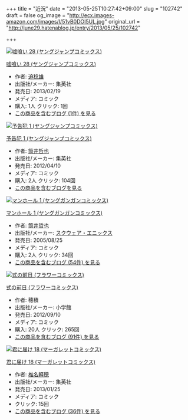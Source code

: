 +++
title = "近況"
date = "2013-05-25T10:27:42+09:00"
slug = "102742"
draft = false
og_image = "http://ecx.images-amazon.com/images/I/51vB0DOI5UL.jpg"
original_url = "http://june29.hatenablog.jp/entry/2013/05/25/102742"

+++

<p></p>
<div class="hatena-asin-detail">
<a href="http://www.amazon.co.jp/exec/obidos/ASIN/4088795202/cameralady-22/"><img src="http://ecx.images-amazon.com/images/I/51vB0DOI5UL._SL160_.jpg" class="hatena-asin-detail-image" alt="嘘喰い 28 (ヤングジャンプコミックス)" title="嘘喰い 28 (ヤングジャンプコミックス)"></a><div class="hatena-asin-detail-info">
<p class="hatena-asin-detail-title"><a href="http://www.amazon.co.jp/exec/obidos/ASIN/4088795202/cameralady-22/">嘘喰い 28 (ヤングジャンプコミックス)</a></p>
<ul>
<li>
<span class="hatena-asin-detail-label">作者:</span> <a class="keyword" href="http://d.hatena.ne.jp/keyword/%C7%F7%CC%AD%CD%BA">迫稔雄</a>
</li>
<li>
<span class="hatena-asin-detail-label">出版社/メーカー:</span> 集英社</li>
<li>
<span class="hatena-asin-detail-label">発売日:</span> 2013/02/19</li>
<li>
<span class="hatena-asin-detail-label">メディア:</span> コミック</li>
<li>
<span class="hatena-asin-detail-label">購入</span>: 1人 <span class="hatena-asin-detail-label">クリック</span>: 1回</li>
<li><a href="http://d.hatena.ne.jp/asin/4088795202/cameralady-22" target="_blank">この商品を含むブログ (1件) を見る</a></li>
</ul>
</div>
<div class="hatena-asin-detail-foot"></div>
</div>
<p></p>
<div class="hatena-asin-detail">
<a href="http://www.amazon.co.jp/exec/obidos/ASIN/4088793102/cameralady-22/"><img src="http://ecx.images-amazon.com/images/I/51GbbYwI4YL._SL160_.jpg" class="hatena-asin-detail-image" alt="予告犯 1 (ヤングジャンプコミックス)" title="予告犯 1 (ヤングジャンプコミックス)"></a><div class="hatena-asin-detail-info">
<p class="hatena-asin-detail-title"><a href="http://www.amazon.co.jp/exec/obidos/ASIN/4088793102/cameralady-22/">予告犯 1 (ヤングジャンプコミックス)</a></p>
<ul>
<li>
<span class="hatena-asin-detail-label">作者:</span> <a class="keyword" href="http://d.hatena.ne.jp/keyword/%C5%FB%B0%E6%C5%AF%CC%E9">筒井哲也</a>
</li>
<li>
<span class="hatena-asin-detail-label">出版社/メーカー:</span> 集英社</li>
<li>
<span class="hatena-asin-detail-label">発売日:</span> 2012/04/10</li>
<li>
<span class="hatena-asin-detail-label">メディア:</span> コミック</li>
<li>
<span class="hatena-asin-detail-label">購入</span>: 2人 <span class="hatena-asin-detail-label">クリック</span>: 104回</li>
<li><a href="http://d.hatena.ne.jp/asin/4088793102/cameralady-22" target="_blank">この商品を含むブログを見る</a></li>
</ul>
</div>
<div class="hatena-asin-detail-foot"></div>
</div>
<p></p>
<div class="hatena-asin-detail">
<a href="http://www.amazon.co.jp/exec/obidos/ASIN/4757515073/cameralady-22/"><img src="http://ecx.images-amazon.com/images/I/5173KH8ZJDL._SL160_.jpg" class="hatena-asin-detail-image" alt="マンホール 1 (ヤングガンガンコミックス)" title="マンホール 1 (ヤングガンガンコミックス)"></a><div class="hatena-asin-detail-info">
<p class="hatena-asin-detail-title"><a href="http://www.amazon.co.jp/exec/obidos/ASIN/4757515073/cameralady-22/">マンホール 1 (ヤングガンガンコミックス)</a></p>
<ul>
<li>
<span class="hatena-asin-detail-label">作者:</span> <a class="keyword" href="http://d.hatena.ne.jp/keyword/%C5%FB%B0%E6%C5%AF%CC%E9">筒井哲也</a>
</li>
<li>
<span class="hatena-asin-detail-label">出版社/メーカー:</span> <a class="keyword" href="http://d.hatena.ne.jp/keyword/%A5%B9%A5%AF%A5%A6%A5%A7%A5%A2%A1%A6%A5%A8%A5%CB%A5%C3%A5%AF%A5%B9">スクウェア・エニックス</a>
</li>
<li>
<span class="hatena-asin-detail-label">発売日:</span> 2005/08/25</li>
<li>
<span class="hatena-asin-detail-label">メディア:</span> コミック</li>
<li>
<span class="hatena-asin-detail-label">購入</span>: 2人 <span class="hatena-asin-detail-label">クリック</span>: 34回</li>
<li><a href="http://d.hatena.ne.jp/asin/4757515073/cameralady-22" target="_blank">この商品を含むブログ (54件) を見る</a></li>
</ul>
</div>
<div class="hatena-asin-detail-foot"></div>
</div>
<p></p>
<div class="hatena-asin-detail">
<a href="http://www.amazon.co.jp/exec/obidos/ASIN/4091345859/cameralady-22/"><img src="http://ecx.images-amazon.com/images/I/51yfUTvWQQL._SL160_.jpg" class="hatena-asin-detail-image" alt="式の前日 (フラワーコミックス)" title="式の前日 (フラワーコミックス)"></a><div class="hatena-asin-detail-info">
<p class="hatena-asin-detail-title"><a href="http://www.amazon.co.jp/exec/obidos/ASIN/4091345859/cameralady-22/">式の前日 (フラワーコミックス)</a></p>
<ul>
<li>
<span class="hatena-asin-detail-label">作者:</span> 穂積</li>
<li>
<span class="hatena-asin-detail-label">出版社/メーカー:</span> 小学館</li>
<li>
<span class="hatena-asin-detail-label">発売日:</span> 2012/09/10</li>
<li>
<span class="hatena-asin-detail-label">メディア:</span> コミック</li>
<li>
<span class="hatena-asin-detail-label">購入</span>: 20人 <span class="hatena-asin-detail-label">クリック</span>: 265回</li>
<li><a href="http://d.hatena.ne.jp/asin/4091345859/cameralady-22" target="_blank">この商品を含むブログ (91件) を見る</a></li>
</ul>
</div>
<div class="hatena-asin-detail-foot"></div>
</div>
<p></p>
<div class="hatena-asin-detail">
<a href="http://www.amazon.co.jp/exec/obidos/ASIN/4088468813/cameralady-22/"><img src="http://ecx.images-amazon.com/images/I/51ZenSrwNZL._SL160_.jpg" class="hatena-asin-detail-image" alt="君に届け 18 (マーガレットコミックス)" title="君に届け 18 (マーガレットコミックス)"></a><div class="hatena-asin-detail-info">
<p class="hatena-asin-detail-title"><a href="http://www.amazon.co.jp/exec/obidos/ASIN/4088468813/cameralady-22/">君に届け 18 (マーガレットコミックス)</a></p>
<ul>
<li>
<span class="hatena-asin-detail-label">作者:</span> <a class="keyword" href="http://d.hatena.ne.jp/keyword/%C4%C7%CC%BE%B7%DA%CA%E6">椎名軽穂</a>
</li>
<li>
<span class="hatena-asin-detail-label">出版社/メーカー:</span> 集英社</li>
<li>
<span class="hatena-asin-detail-label">発売日:</span> 2013/01/25</li>
<li>
<span class="hatena-asin-detail-label">メディア:</span> コミック</li>
<li> <span class="hatena-asin-detail-label">クリック</span>: 15回</li>
<li><a href="http://d.hatena.ne.jp/asin/4088468813/cameralady-22" target="_blank">この商品を含むブログ (36件) を見る</a></li>
</ul>
</div>
<div class="hatena-asin-detail-foot"></div>
</div>